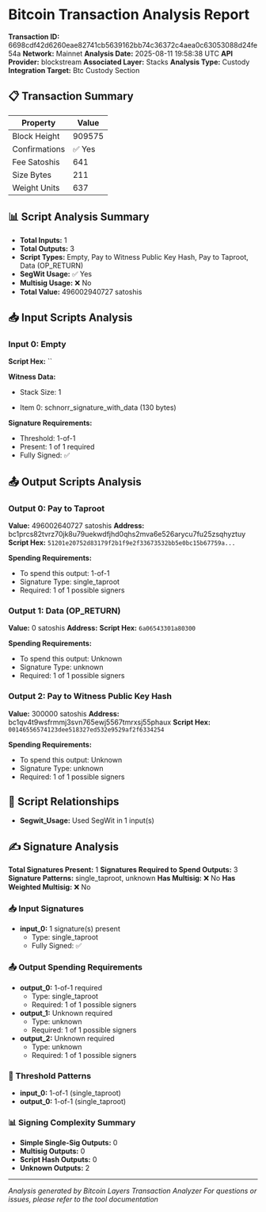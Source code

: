 # Bitcoin Transaction Analysis Report

**Transaction ID:** 6698cdf42d6260eae82741cb5639162bb74c36372c4aea0c63053088d24fe54a
**Network:** Mainnet
**Analysis Date:** 2025-08-11 19:58:38 UTC
**API Provider:** blockstream
**Associated Layer:** Stacks
**Analysis Type:** Custody
**Integration Target:** Btc Custody Section

## 📋 Transaction Summary

| Property | Value |
|----------|-------|
| Block Height | 909575 |
| Confirmations | ✅ Yes |
| Fee Satoshis | 641 |
| Size Bytes | 211 |
| Weight Units | 637 |


## 📊 Script Analysis Summary

- **Total Inputs:** 1
- **Total Outputs:** 3
- **Script Types:** Empty, Pay to Witness Public Key Hash, Pay to Taproot, Data (OP_RETURN)
- **SegWit Usage:** ✅ Yes
- **Multisig Usage:** ❌ No
- **Total Value:** 496002940727 satoshis

## 📥 Input Scripts Analysis

### Input 0: Empty

**Script Hex:** ``

**Witness Data:**
- Stack Size: 1

- Item 0: schnorr_signature_with_data (130 bytes)

**Signature Requirements:**
- Threshold: 1-of-1
- Present: 1 of 1 required
- Fully Signed: ✅

## 📤 Output Scripts Analysis

### Output 0: Pay to Taproot

**Value:** 496002640727 satoshis
**Address:** bc1prcs82tvrz70jk8u79uekwdfjhd0qhs2mva6e526arycu7fu25zsqhyztuy
**Script Hex:** `51201e20752d83179f2b1f9e2f33673532bb5e0bc15b67759a...`

**Spending Requirements:**
- To spend this output: 1-of-1
- Signature Type: single_taproot
- Required: 1 of 1 possible signers

### Output 1: Data (OP_RETURN)

**Value:** 0 satoshis
**Address:** 
**Script Hex:** `6a06543301a80300`

**Spending Requirements:**
- To spend this output: Unknown
- Signature Type: unknown
- Required: 1 of 1 possible signers

### Output 2: Pay to Witness Public Key Hash

**Value:** 300000 satoshis
**Address:** bc1qv4t9wsfrmmj3svn765ewj5567tmrxsj55phaux
**Script Hex:** `00146556574123dee518327ed532e9529af2f6334254`

**Spending Requirements:**
- To spend this output: Unknown
- Signature Type: unknown
- Required: 1 of 1 possible signers

## 🔗 Script Relationships

- **Segwit_Usage:** Used SegWit in 1 input(s)

## ✍️ Signature Analysis

**Total Signatures Present:** 1
**Signatures Required to Spend Outputs:** 3
**Signature Patterns:** single_taproot, unknown
**Has Multisig:** ❌ No
**Has Weighted Multisig:** ❌ No

### 📥 Input Signatures

- **input_0:** 1 signature(s) present
  - Type: single_taproot
  - Fully Signed: ✅

### 📤 Output Spending Requirements

- **output_0:** 1-of-1 required
  - Type: single_taproot
  - Required: 1 of 1 possible signers
- **output_1:** Unknown required
  - Type: unknown
  - Required: 1 of 1 possible signers
- **output_2:** Unknown required
  - Type: unknown
  - Required: 1 of 1 possible signers

### 🎯 Threshold Patterns

- **input_0:** 1-of-1 (single_taproot)
- **output_0:** 1-of-1 (single_taproot)

### 📊 Signing Complexity Summary

- **Simple Single-Sig Outputs:** 0
- **Multisig Outputs:** 0
- **Script Hash Outputs:** 0
- **Unknown Outputs:** 2

---

*Analysis generated by Bitcoin Layers Transaction Analyzer*
*For questions or issues, please refer to the tool documentation*